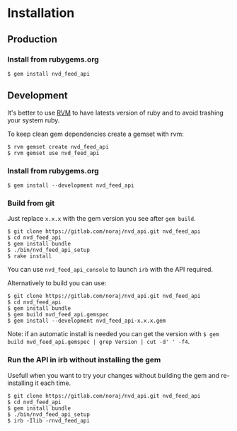 # Installation

## Production

### Install from rubygems.org

```
$ gem install nvd_feed_api
```

## Development

It's better to use [RVM](https://rvm.io/) to have latests version of ruby and to avoid trashing your system ruby.

To keep clean gem dependencies create a gemset with rvm:

```
$ rvm gemset create nvd_feed_api
$ rvm gemset use nvd_feed_api
```

### Install from rubygems.org

```
$ gem install --development nvd_feed_api
```

### Build from git

Just replace `x.x.x` with the gem version you see after `gem build`.

```
$ git clone https://gitlab.com/noraj/nvd_api.git nvd_feed_api
$ cd nvd_feed_api
$ gem install bundle
$ ./bin/nvd_feed_api_setup
$ rake install
```

You can use `nvd_feed_api_console` to launch `irb` with the API required.

Alternatively to build you can use:

```
$ git clone https://gitlab.com/noraj/nvd_api.git nvd_feed_api
$ cd nvd_feed_api
$ gem install bundle
$ gem build nvd_feed_api.gemspec
$ gem install --development nvd_feed_api-x.x.x.gem
```

Note: if an automatic install is needed you can get the version with `$ gem build nvd_feed_api.gemspec | grep Version | cut -d' ' -f4`.

### Run the API in irb without installing the gem

Usefull when you want to try your changes without building the gem and re-installing it each time.

```
$ git clone https://gitlab.com/noraj/nvd_api.git nvd_feed_api
$ cd nvd_feed_api
$ gem install bundle
$ ./bin/nvd_feed_api_setup
$ irb -Ilib -rnvd_feed_api
```
